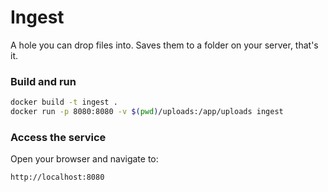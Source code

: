 # Ingest

A hole you can drop files into. Saves them to a folder on your server, that's it.

### Build and run

```bash
docker build -t ingest .
docker run -p 8080:8080 -v $(pwd)/uploads:/app/uploads ingest
```

### Access the service

Open your browser and navigate to:
```
http://localhost:8080
```